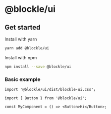 # @blockle/ui

## Get started

Install with yarn

```bash
yarn add @blockle/ui
```

Install with npm

```bash
npm install --save @blockle/ui
```

### Basic example

```tsx
import '@blockle/ui/dist/blockle-ui.css';
```

```tsx
import { Button } from '@blockle/ui';

const MyComponent = () => <Button>Hi</Button>;
```
